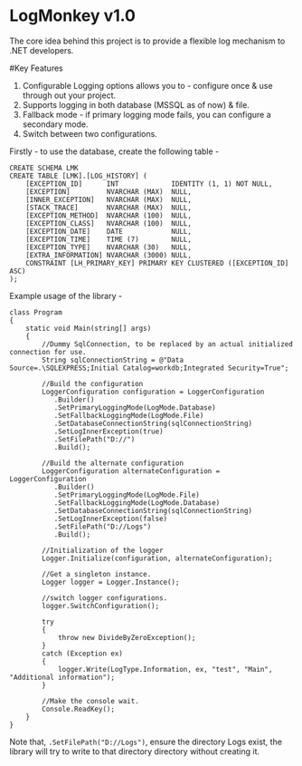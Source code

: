 # LogMonkey v1.0
The core idea behind this project is to provide a flexible log mechanism to .NET developers.

#Key Features
1) Configurable Logging options allows you to - configure once & use through out your project.
2) Supports logging in both database (MSSQL as of now) & file.
3) Fallback mode - if primary logging mode fails, you can configure a secondary mode.
4) Switch between two configurations.

Firstly - to use the database, create the following table -
```
CREATE SCHEMA LMK
CREATE TABLE [LMK].[LOG_HISTORY] (
    [EXCEPTION_ID]      INT             IDENTITY (1, 1) NOT NULL,
    [EXCEPTION]         NVARCHAR (MAX)  NULL,
    [INNER_EXCEPTION]   NVARCHAR (MAX)  NULL,
    [STACK_TRACE]       NVARCHAR (MAX)  NULL,
    [EXCEPTION_METHOD]  NVARCHAR (100)  NULL,
    [EXCEPTION_CLASS]   NVARCHAR (100)  NULL,
    [EXCEPTION_DATE]    DATE            NULL,
    [EXCEPTION_TIME]    TIME (7)        NULL,
    [EXCEPTION_TYPE]    NVARCHAR (30)   NULL,
    [EXTRA_INFORMATION] NVARCHAR (3000) NULL,
    CONSTRAINT [LH_PRIMARY_KEY] PRIMARY KEY CLUSTERED ([EXCEPTION_ID] ASC)
);
```
Example usage of the library -

```
class Program
{
    static void Main(string[] args)
    {
        //Dummy SqlConnection, to be replaced by an actual initialized connection for use.
        String sqlConnectionString = @"Data Source=.\SQLEXPRESS;Initial Catalog=workdb;Integrated Security=True";

        //Build the configuration
        LoggerConfiguration configuration = LoggerConfiguration
           .Builder()
           .SetPrimaryLoggingMode(LogMode.Database)
           .SetFallbackLoggingMode(LogMode.File)
           .SetDatabaseConnectionString(sqlConnectionString)
           .SetLogInnerException(true)
           .SetFilePath("D://")
           .Build();

        //Build the alternate configuration
        LoggerConfiguration alternateConfiguration = LoggerConfiguration
           .Builder()
           .SetPrimaryLoggingMode(LogMode.File)
           .SetFallbackLoggingMode(LogMode.Database)
           .SetDatabaseConnectionString(sqlConnectionString)
           .SetLogInnerException(false)
           .SetFilePath("D://Logs")
           .Build();

        //Initialization of the logger
        Logger.Initialize(configuration, alternateConfiguration);

        //Get a singleton instance.
        Logger logger = Logger.Instance();

        //switch logger configurations.
        logger.SwitchConfiguration();

        try
        {
            throw new DivideByZeroException();
        }
        catch (Exception ex)
        {
            logger.Write(LogType.Information, ex, "test", "Main", "Additional information");
        }

        //Make the console wait.
        Console.ReadKey();
    }
}

```

Note that,  ``` .SetFilePath("D://Logs") ```, ensure the directory Logs exist, the library will try to write to that directory directory without 
creating it.
